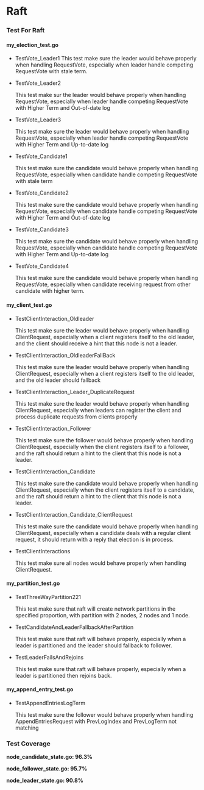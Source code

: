 # Raft

### Test For Raft

#### **my_election_test.go**

- TestVote_Leader1
  This test make sure the leader would behave properly when handling RequestVote, especially when leader handle competing RequestVote with stale term.

- TestVote_Leader2

  This test make sur  the leader would behave properly when handling RequestVote, especially when leader handle competing RequestVote with Higher Term and Out-of-date log

- TestVote_Leader3

  This test make sure the leader would behave properly when handling RequestVote, especially when leader handle competing RequestVote with Higher Term and Up-to-date log

- TestVote_Candidate1

  This test make sure the candidate would behave properly when handling RequestVote, especially when candidate handle competing RequestVote with stale term

- TestVote_Candidate2

  This test make sure the candidate would behave properly when handling RequestVote, especially when candidate handle competing RequestVote with Higher Term and Out-of-date log

- TestVote_Candidate3

  This test make sure the candidate would behave properly when handling RequestVote, especially when candidate handle competing RequestVote with Higher Term and Up-to-date log

- TestVote_Candidate4

  This test make sure the candidate would behave properly when handling RequestVote, especially when candidate receiving request from other candidate with higher term.



#### **my_client_test.go**

- TestClientInteraction_Oldleader

  This test make sure the leader would behave properly when handling ClientRequest, especially when a client registers itself to the old leader, and the client should receive a hint that this node is not a leader.

- TestClientInteraction_OldleaderFallBack

  This test make sure the leader would behave properly when handling ClientRequest, especially when a client registers itself to the old leader, and the old leader should fallback

- TestClientInteraction_Leader_DuplicateRequest

  This test make sure the leader would behave properly when handling ClientRequest, especially when leaders can register the client and process duplicate requests from clients properly

- TestClientInteraction_Follower

  This test make sure the follower would behave properly when handling ClientRequest, especially when the client registers itself to a follower, and the raft should return a hint to the client that this node is not a leader.

- TestClientInteraction_Candidate

  This test make sure the candidate would behave properly when handling ClientRequest, especially when the client registers itself to a candidate, and the raft should return a hint to the client that this node is not a leader.

- TestClientInteraction_Candidate_ClientRequest

  This test make sure the candidate would behave properly when handling ClientRequest, especially when a candidate deals with a regular client request, it should return with a reply that election is in process.

- TestClientInteractions

  This test make sure all nodes would behave properly when handling ClientRequest.



#### **my_partition_test.go**

- TestThreeWayPartition221

  This test make sure that raft will create network partitions in the specified proportion, with partition with 2 nodes, 2 nodes and 1 node.

- TestCandidateAndLeaderFallbackAfterPartition

  This test make sure that raft will behave properly, especially when a leader is partitioned and the leader should fallback to follower.

- TestLeaderFailsAndRejoins

  This test make sure that raft will behave properly, especially when a leader is partitioned then rejoins back.



#### **my_append_entry_test.go**

- TestAppendEntriesLogTerm 

   This test make sure the follower would behave properly when handling AppendEntriesRequest with PrevLogIndex and PrevLogTerm not matching



### Test Coverage

**node_candidate_state.go: 96.3%**

**node_follower_state.go: 95.7%**

**node_leader_state.go: 90.8%**
